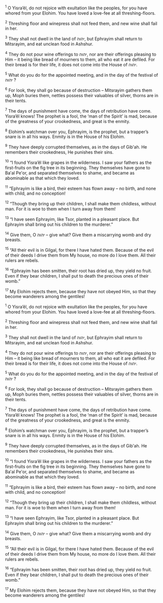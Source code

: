 <sup>1</sup> O Yisra’ĕl, do not rejoice with exultation like the peoples, for you have whored from your Elohim. You have loved a love-fee at all threshing-floors.

<sup>2</sup> Threshing floor and winepress shall not feed them, and new wine shall fail in her.

<sup>3</sup> They shall not dwell in the land of יהוה, but Ephrayim shall return to Mitsrayim, and eat unclean food in Ashshur.

<sup>4</sup> They do not pour wine offerings to יהוה, nor are their offerings pleasing to Him – it being like bread of mourners to them, all who eat it are defiled. For their bread is for their life, it does not come into the House of יהוה.

<sup>5</sup> What do you do for the appointed meeting, and in the day of the festival of יהוה ?

<sup>6</sup> For look, they shall go because of destruction – Mitsrayim gathers them up, Moph buries them, nettles possess their valuables of silver, thorns are in their tents.

<sup>7</sup> The days of punishment have come, the days of retribution have come. Yisra’ĕl knows! The prophet is a fool, the ‘man of the Spirit’ is mad, because of the greatness of your crookedness, and great is the enmity.

<sup>8</sup> Elohim’s watchman over you, Ephrayim, is the prophet, but a trapper’s snare is in all his ways. Enmity is in the House of his Elohim.

<sup>9</sup> They have deeply corrupted themselves, as in the days of Gib‛ah. He remembers their crookedness, He punishes their sins.

<sup>10</sup> “I found Yisra’ĕl like grapes in the wilderness. I saw your fathers as the first-fruits on the fig tree in its beginning. They themselves have gone to Ba‛al Pe‛or, and separated themselves to shame, and became as abominable as that which they loved.

<sup>11</sup> “Ephrayim is like a bird, their esteem has flown away – no birth, and none with child, and no conception!

<sup>12</sup> “Though they bring up their children, I shall make them childless, without man. For it is woe to them when I turn away from them!

<sup>13</sup> “I have seen Ephrayim, like Tsor, planted in a pleasant place. But Ephrayim shall bring out his children to the murderer.”

<sup>14</sup> Give them, O יהוה – give what? Give them a miscarrying womb and dry breasts.

<sup>15</sup> “All their evil is in Gilgal, for there I have hated them. Because of the evil of their deeds I drive them from My house, no more do I love them. All their rulers are rebels.

<sup>16</sup> “Ephrayim has been smitten, their root has dried up, they yield no fruit. Even if they bear children, I shall put to death the precious ones of their womb.”

<sup>17</sup> My Elohim rejects them, because they have not obeyed Him, so that they become wanderers among the gentiles!

<sup>1</sup> O Yisra’ĕl, do not rejoice with exultation like the peoples, for you have whored from your Elohim. You have loved a love-fee at all threshing-floors.

<sup>2</sup> Threshing floor and winepress shall not feed them, and new wine shall fail in her.

<sup>3</sup> They shall not dwell in the land of יהוה, but Ephrayim shall return to Mitsrayim, and eat unclean food in Ashshur.

<sup>4</sup> They do not pour wine offerings to יהוה, nor are their offerings pleasing to Him – it being like bread of mourners to them, all who eat it are defiled. For their bread is for their life, it does not come into the House of יהוה.

<sup>5</sup> What do you do for the appointed meeting, and in the day of the festival of יהוה ?

<sup>6</sup> For look, they shall go because of destruction – Mitsrayim gathers them up, Moph buries them, nettles possess their valuables of silver, thorns are in their tents.

<sup>7</sup> The days of punishment have come, the days of retribution have come. Yisra’ĕl knows! The prophet is a fool, the ‘man of the Spirit’ is mad, because of the greatness of your crookedness, and great is the enmity.

<sup>8</sup> Elohim’s watchman over you, Ephrayim, is the prophet, but a trapper’s snare is in all his ways. Enmity is in the House of his Elohim.

<sup>9</sup> They have deeply corrupted themselves, as in the days of Gib‛ah. He remembers their crookedness, He punishes their sins.

<sup>10</sup> “I found Yisra’ĕl like grapes in the wilderness. I saw your fathers as the first-fruits on the fig tree in its beginning. They themselves have gone to Ba‛al Pe‛or, and separated themselves to shame, and became as abominable as that which they loved.

<sup>11</sup> “Ephrayim is like a bird, their esteem has flown away – no birth, and none with child, and no conception!

<sup>12</sup> “Though they bring up their children, I shall make them childless, without man. For it is woe to them when I turn away from them!

<sup>13</sup> “I have seen Ephrayim, like Tsor, planted in a pleasant place. But Ephrayim shall bring out his children to the murderer.”

<sup>14</sup> Give them, O יהוה – give what? Give them a miscarrying womb and dry breasts.

<sup>15</sup> “All their evil is in Gilgal, for there I have hated them. Because of the evil of their deeds I drive them from My house, no more do I love them. All their rulers are rebels.

<sup>16</sup> “Ephrayim has been smitten, their root has dried up, they yield no fruit. Even if they bear children, I shall put to death the precious ones of their womb.”

<sup>17</sup> My Elohim rejects them, because they have not obeyed Him, so that they become wanderers among the gentiles!

